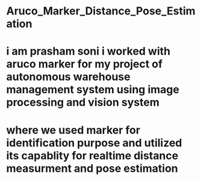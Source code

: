# Aruco_Marker_Distance_Pose_Estimation
# i am prasham soni i worked with aruco marker for my project of autonomous warehouse management system using image processing and vision system 
# where we used marker for identification purpose and utilized its capablity for realtime distance measurment and pose estimation
